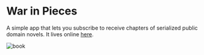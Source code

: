 # War in Pieces

A simple app that lets you subscribe to receive chapters of serialized public domain novels. It lives online [here](http://warinpiec.es).

![book](https://media.giphy.com/media/3ov9kbWTS6WVs4vao0/giphy.gif)
